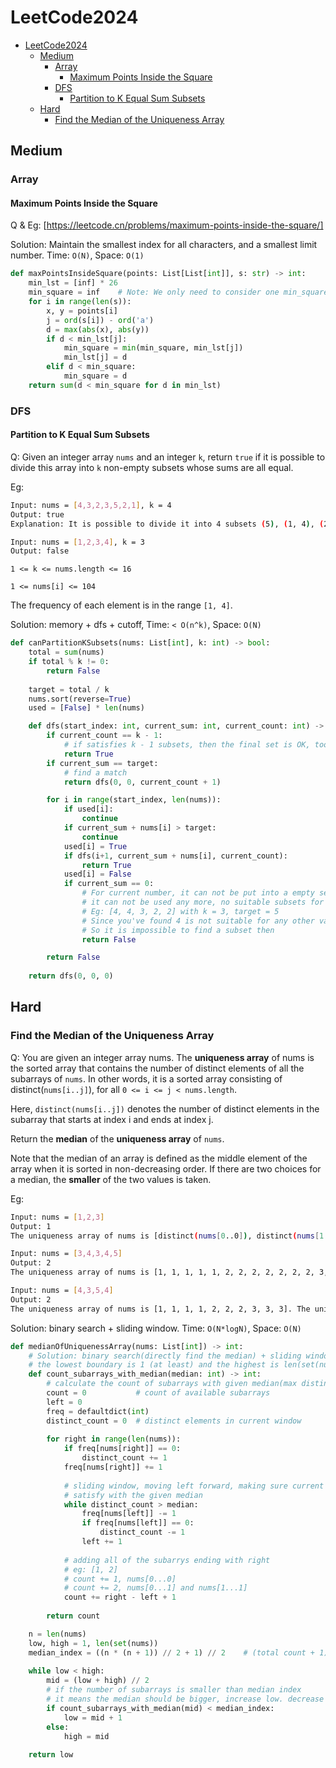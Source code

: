 # LeetCode2024

- [LeetCode2024](#leetcode2024)
  - [Medium](#medium)
    - [Array](#array)
      - [Maximum Points Inside the Square](#maximum-points-inside-the-square)
    - [DFS](#dfs)
      - [Partition to K Equal Sum Subsets](#partition-to-k-equal-sum-subsets)
  - [Hard](#hard)
    - [Find the Median of the Uniqueness Array](#find-the-median-of-the-uniqueness-array)

## Medium

### Array

#### Maximum Points Inside the Square

Q & Eg: [https://leetcode.cn/problems/maximum-points-inside-the-square/]

Solution: Maintain the smallest index for all characters, and a smallest limit number. Time: `O(N)`, Space: `O(1)`

```py
def maxPointsInsideSquare(points: List[List[int]], s: str) -> int:
    min_lst = [inf] * 26
    min_square = inf    # Note: We only need to consider one min_square
    for i in range(len(s)):
        x, y = points[i]
        j = ord(s[i]) - ord('a')
        d = max(abs(x), abs(y))
        if d < min_lst[j]:
            min_square = min(min_square, min_lst[j])
            min_lst[j] = d
        elif d < min_square:
            min_square = d
    return sum(d < min_square for d in min_lst)
```

### DFS

#### Partition to K Equal Sum Subsets

Q: Given an integer array `nums` and an integer `k`, return `true` if it is possible to divide this array into `k` non-empty subsets whose sums are all equal.

Eg:

```bash
Input: nums = [4,3,2,3,5,2,1], k = 4
Output: true
Explanation: It is possible to divide it into 4 subsets (5), (1, 4), (2,3), (2,3) with equal sums.

Input: nums = [1,2,3,4], k = 3
Output: false
```

`1 <= k <= nums.length <= 16`

`1 <= nums[i] <= 104`

The frequency of each element is in the range `[1, 4]`.

Solution: memory + dfs + cutoff, Time: `< O(n^k)`, Space: `O(N)`

```py
def canPartitionKSubsets(nums: List[int], k: int) -> bool:
    total = sum(nums)
    if total % k != 0:
        return False
    
    target = total / k
    nums.sort(reverse=True)
    used = [False] * len(nums)

    def dfs(start_index: int, current_sum: int, current_count: int) -> bool:
        if current_count == k - 1:
            # if satisfies k - 1 subsets, then the final set is OK, too
            return True
        if current_sum == target:
            # find a match
            return dfs(0, 0, current_count + 1)

        for i in range(start_index, len(nums)):
            if used[i]:
                continue
            if current_sum + nums[i] > target:
                continue
            used[i] = True
            if dfs(i+1, current_sum + nums[i], current_count):
                return True
            used[i] = False
            if current_sum == 0:
                # For current number, it can not be put into a empty set, this means
                # it can not be used any more, no suitable subsets for current number
                # Eg: [4, 4, 3, 2, 2] with k = 3, target = 5
                # Since you've found 4 is not suitable for any other value
                # So it is impossible to find a subset then
                return False

        return False
    
    return dfs(0, 0, 0)
```

## Hard

### Find the Median of the Uniqueness Array

Q: You are given an integer array nums. The **uniqueness array** of nums is the sorted array that contains the number of distinct elements of all the subarrays of `nums`. In other words, it is a sorted array consisting of distinct(`nums[i..j]`), for all `0 <= i <= j < nums.length`.

Here, `distinct(nums[i..j])` denotes the number of distinct elements in the subarray that starts at index i and ends at index j.

Return the **median** of the **uniqueness array** of `nums`.

Note that the median of an array is defined as the middle element of the array when it is sorted in non-decreasing order. If there are two choices for a median, the **smaller** of the two values is taken.

Eg:

```bash
Input: nums = [1,2,3]
Output: 1
The uniqueness array of nums is [distinct(nums[0..0]), distinct(nums[1..1]), distinct(nums[2..2]), distinct(nums[0..1]), distinct(nums[1..2]), distinct(nums[0..2])] which is equal to [1, 1, 1, 2, 2, 3]. The uniqueness array has a median of 1. Therefore, the answer is 1.

Input: nums = [3,4,3,4,5]
Output: 2
The uniqueness array of nums is [1, 1, 1, 1, 1, 2, 2, 2, 2, 2, 2, 2, 3, 3, 3]. The uniqueness array has a median of 2. Therefore, the answer is 2.

Input: nums = [4,3,5,4]
Output: 2
The uniqueness array of nums is [1, 1, 1, 1, 2, 2, 2, 3, 3, 3]. The uniqueness array has a median of 2. Therefore, the answer is 2.
```

Solution: binary search + sliding window. Time: `O(N*logN)`, Space: `O(N)`

```py
def medianOfUniquenessArray(nums: List[int]) -> int:
    # Solution: binary search(directly find the median) + sliding window
    # the lowest boundary is 1 (at least) and the highest is len(set(nums))
    def count_subarrays_with_median(median: int) -> int:
        # calculate the count of subarrays with given median(max distinct number)
        count = 0           # count of available subarrays
        left = 0
        freq = defaultdict(int)
        distinct_count = 0  # distinct elements in current window
        
        for right in range(len(nums)):
            if freq[nums[right]] == 0:
                distinct_count += 1
            freq[nums[right]] += 1
            
            # sliding window, moving left forward, making sure current window can
            # satisfy with the given median
            while distinct_count > median:
                freq[nums[left]] -= 1
                if freq[nums[left]] == 0:
                    distinct_count -= 1
                left += 1
            
            # adding all of the subarrys ending with right
            # eg: [1, 2] 
            # count += 1, nums[0...0]
            # count += 2, nums[0...1] and nums[1...1]
            count += right - left + 1
        
        return count

    n = len(nums)
    low, high = 1, len(set(nums))
    median_index = ((n * (n + 1)) // 2 + 1) // 2    # (total count + 1) // 2
    
    while low < high:
        mid = (low + high) // 2
        # if the number of subarrays is smaller than median index
        # it means the median should be bigger, increase low. decrease high otherwise
        if count_subarrays_with_median(mid) < median_index:
            low = mid + 1
        else:
            high = mid
    
    return low
```